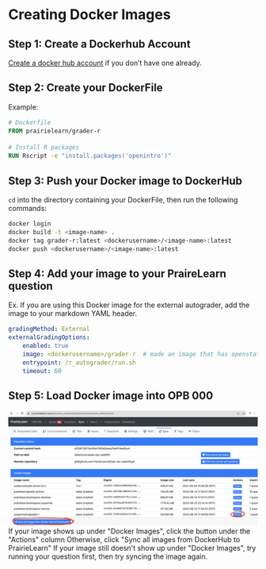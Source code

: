 # Creating Docker Images

## Step 1: Create a Dockerhub Account
[Create a docker hub account](https://hub.docker.com/signup) if you don’t have one already.

## Step 2: Create your DockerFile

Example:
```Dockerfile
# Dockerfile
FROM prairielearn/grader-r

# Install R packages
RUN Rscript -e "install.packages('openintro')"
```

## Step 3: Push your Docker image to DockerHub
`cd` into the directory containing your DockerFile, then run the following commands:
```sh
docker login
docker build -t <image-name> .
docker tag grader-r:latest <dockerusername>/<image-name>:latest
docker push <dockerusername>/<image-name>:latest
```

## Step 4: Add your image to your PraireLearn question

Ex. If you are using this Docker image for the external autograder, add the image to your markdown YAML header.
```yaml
gradingMethod: External
externalGradingOptions:
    enabled: true
    image: <dockerusername>/grader-r  # made an image that has openstats installed, otherwise use prairielearn/grader-r
    entrypoint: /r_autograder/run.sh
    timeout: 60
```

## Step 5: Load Docker image into OPB 000
<img src="pl_images/opb000_docker_sync.png">
If your image shows up under "Docker Images", click the button under the "Actions" column
Otherwise, click "Sync all images from DockerHub to PrairieLearn"
If your image still doesn't show up under "Docker Images", try running your question first, then try syncing the image again.

